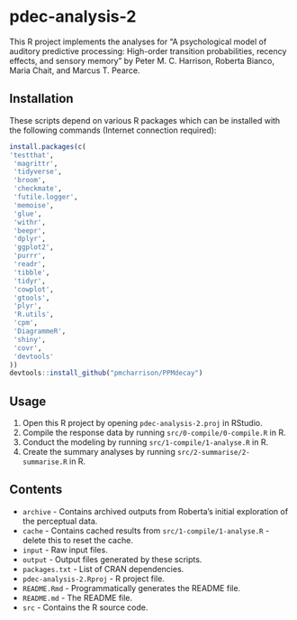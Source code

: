 
<!-- README.md is generated from README.Rmd. Please edit that file -->

# pdec-analysis-2

This R project implements the analyses for “A psychological model of
auditory predictive processing: High-order transition probabilities,
recency effects, and sensory memory” by Peter M. C. Harrison, Roberta
Bianco, Maria Chait, and Marcus T. Pearce.

## Installation

These scripts depend on various R packages which can be installed with
the following commands (Internet connection required):

``` r
install.packages(c(
'testthat',
 'magrittr',
 'tidyverse',
 'broom',
 'checkmate',
 'futile.logger',
 'memoise',
 'glue',
 'withr',
 'beepr',
 'dplyr',
 'ggplot2',
 'purrr',
 'readr',
 'tibble',
 'tidyr',
 'cowplot',
 'gtools',
 'plyr',
 'R.utils',
 'cpm',
 'DiagrammeR',
 'shiny',
 'covr',
 'devtools'
))
devtools::install_github("pmcharrison/PPMdecay")
```

## Usage

1)  Open this R project by opening `pdec-analysis-2.proj` in RStudio.
2)  Compile the response data by running `src/0-compile/0-compile.R` in
    R.
3)  Conduct the modeling by running `src/1-compile/1-analyse.R` in R.
4)  Create the summary analyses by running
    `src/2-summarise/2-summarise.R` in R.

## Contents

  - `archive` - Contains archived outputs from Roberta’s initial
    exploration of the perceptual data.
  - `cache` - Contains cached results from `src/1-compile/1-analyse.R` -
    delete this to reset the cache.
  - `input` - Raw input files.
  - `output` - Output files generated by these scripts.
  - `packages.txt` - List of CRAN dependencies.
  - `pdec-analysis-2.Rproj` - R project file.
  - `README.Rmd` - Programmatically generates the README file.
  - `README.md` - The README file.
  - `src` - Contains the R source code.
